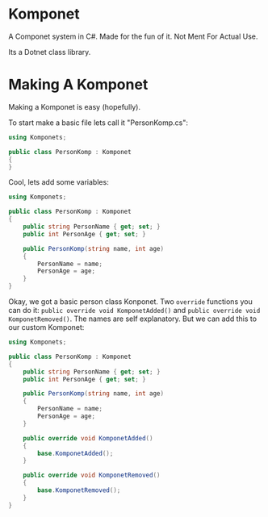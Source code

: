 # Komponet
A Componet system in C#. Made for the fun of it. Not Ment For Actual Use.

Its a Dotnet class library.

# Making A Komponet
Making a Komponet is easy (hopefully).

To start make a basic file lets call it "PersonKomp.cs":
```csharp
using Komponets;

public class PersonKomp : Komponet
{
}
```
Cool, lets add some variables:
```csharp
using Komponets;

public class PersonKomp : Komponet
{
    public string PersonName { get; set; }
    public int PersonAge { get; set; }

    public PersonKomp(string name, int age)
    {
        PersonName = name;
        PersonAge = age;
    }
}
```
Okay, we got a basic person class Konponet.
Two `override` functions you can do it:
`public override void KomponetAdded()` and `public override void KomponetRemoved()`.
The names are self explanatory. But we can add this to our custom Komponet:
```csharp
using Komponets;

public class PersonKomp : Komponet
{
    public string PersonName { get; set; }
    public int PersonAge { get; set; }

    public PersonKomp(string name, int age)
    {
        PersonName = name;
        PersonAge = age;
    }

    public override void KomponetAdded()
    {
        base.KomponetAdded();
    }

    public override void KomponetRemoved()
    {
        base.KomponetRemoved();
    }
}
```
